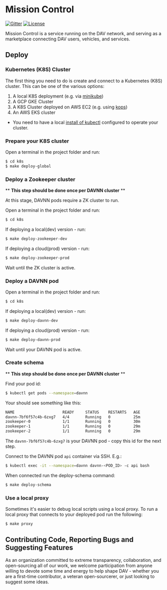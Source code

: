 # Mission Control

[![Gitter](https://img.shields.io/gitter/room/DAVFoundation/DAV-Contributors.svg?style=flat-square)](https://gitter.im/DAVFoundation/DAV-Contributors)
[![License](https://img.shields.io/github/license/DAVFoundation/missioncontrol.svg?style=flat-square)](https://github.com/DAVFoundation/missioncontrol/blob/master/LICENSE)

Mission Control is a service running on the DAV network, and serving as a marketplace connecting DAV users, vehicles, and services.

## Deploy

### Kubernetes (K8S) Cluster

The first thing you need to do is create and connect to a Kubernetes (K8S) cluster.
This can be one of the various options:
1) A local K8S deployment (e.g. via [minikube](https://kubernetes.io/docs/setup/minikube/))
1) A GCP GKE Cluster
1) A K8S Cluster deployed on AWS EC2 (e.g. using [kops](https://kubernetes.io/docs/setup/custom-cloud/kops/))
1) An AWS EKS cluster

* You need to have a local [install of kubectl](https://kubernetes.io/docs/tasks/tools/install-kubectl/) configured to operate your cluster.

### Prepare your K8S cluster

Open a terminal in the project folder and run:
```bash
$ cd k8s
$ make deploy-global
```

### Deploy a Zookeeper cluster
** **This step should be done once per DAVNN cluster** **

At this stage, DAVNN pods require a ZK cluster to run.

Open a terminal in the project folder and run:
```bash
$ cd k8s
```

If deploying a local(dev) version - run:
```bash
$ make deploy-zookeeper-dev
```

If deploying a cloud(prod) version - run:
```bash
$ make deploy-zookeeper-prod
```

Wait until the ZK cluster is active.

### Deploy a DAVNN pod

Open a terminal in the project folder and run:
```bash
$ cd k8s
```

If deploying a local(dev) version - run:
```bash
$ make deploy-davnn-dev
```

If deploying a cloud(prod) version - run:
```bash
$ make deploy-davnn-prod
```

Wait until your DAVNN pod is active.

### Create schema
** **This step should be done once per DAVNN cluster** **

Find your pod id:
```bash
$ kubectl get pods --namespace=davnn
```

Your should see something like this:
```bash
NAME                     READY     STATUS    RESTARTS   AGE
davnn-7bf6f57c4b-6zxg7   4/4       Running   0          25m
zookeeper-0              1/1       Running   0          30m
zookeeper-1              1/1       Running   0          29m
zookeeper-2              1/1       Running   0          29m
```

The `davnn-7bf6f57c4b-6zxg7` is your DAVNN pod - copy this id for the next step.

Connect to the DAVNN pod `api` container via SSH.
E.g.:
```bash
$ kubectl exec -it --namespace=davnn davnn-<POD_ID> -c api bash
```

When connected run the deploy-schema command:
```bash
$ make deploy-schema
```

### Use a local proxy

Sometimes it's easier to debug local scripts using a local proxy.
To run a local proxy that connects to your deployed pod run the following:
```bash
$ make proxy
```

## Contributing Code, Reporting Bugs and Suggesting Features

As an organization committed to extreme transparency, collaboration, and open-sourcing all of our work, we welcome participation from anyone willing to devote some time and energy to help shape DAV - whether you are a first-time contributor, a veteran open-sourcerer, or just looking to suggest some ideas.
